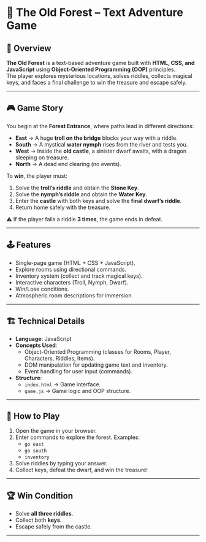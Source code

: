 # 🌲 The Old Forest – Text Adventure Game

## 📖 Overview
**The Old Forest** is a text-based adventure game built with **HTML, CSS, and JavaScript** using **Object-Oriented Programming (OOP)** principles.  
The player explores mysterious locations, solves riddles, collects magical keys, and faces a final challenge to win the treasure and escape safely.  

---

## 🎮 Game Story
You begin at the **Forest Entrance**, where paths lead in different directions:  

- **East** → A huge **troll on the bridge** blocks your way with a riddle.  
- **South** → A mystical **water nymph** rises from the river and tests you.  
- **West** → Inside the **old castle**, a sinister dwarf awaits, with a dragon sleeping on treasure.  
- **North** → A dead end clearing (no events).  

To **win**, the player must:  
1. Solve the **troll’s riddle** and obtain the **Stone Key**.  
2. Solve the **nymph’s riddle** and obtain the **Water Key**.  
3. Enter the **castle** with both keys and solve the **final dwarf’s riddle**.  
4. Return home safely with the treasure.  

⚠️ If the player fails a riddle **3 times**, the game ends in defeat.  

---

## 🕹️ Features
- Single-page game (HTML + CSS + JavaScript).  
- Explore rooms using directional commands.  
- Inventory system (collect and track magical keys).  
- Interactive characters (Troll, Nymph, Dwarf).  
- Win/Lose conditions.  
- Atmospheric room descriptions for immersion.  

---

## 🏗️ Technical Details
- **Language**: JavaScript  
- **Concepts Used**:  
  - Object-Oriented Programming (classes for Rooms, Player, Characters, Riddles, Items).  
  - DOM manipulation for updating game text and inventory.  
  - Event handling for user input (commands).  
- **Structure**:  
  - `index.html` → Game interface.   
  - `game.js` → Game logic and OOP structure.  

---

## 🚀 How to Play
1. Open the game in your browser.  
2. Enter commands to explore the forest. Examples:  
   - `go east`  
   - `go south`  
   - `inventory`  
3. Solve riddles by typing your answer.  
4. Collect keys, defeat the dwarf, and win the treasure!  

---

## 🏆 Win Condition
- Solve **all three riddles**.  
- Collect both **keys**.  
- Escape safely from the castle.  

---

